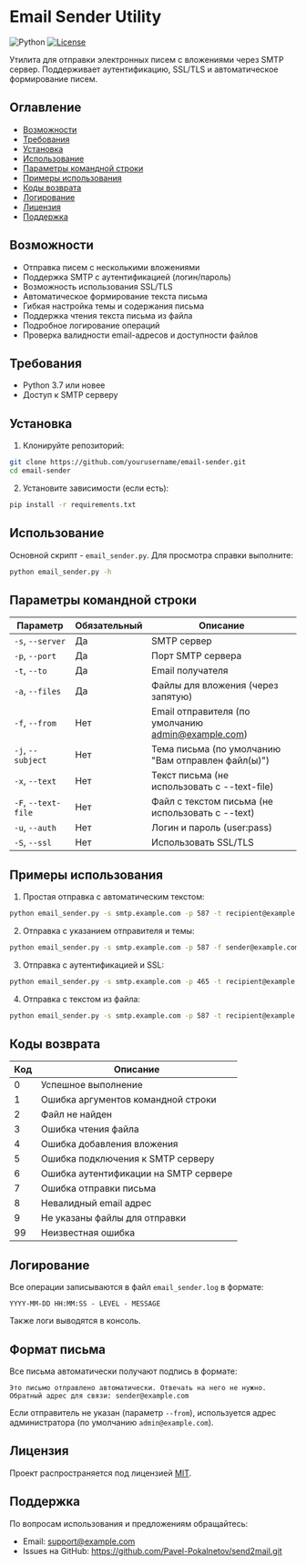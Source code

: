 # Email Sender Utility

![Python](https://img.shields.io/badge/python-3.7%2B-blue)
[![License](https://img.shields.io/badge/license-MIT-green)](LICENSE.md)

Утилита для отправки электронных писем с вложениями через SMTP сервер. Поддерживает аутентификацию, SSL/TLS и автоматическое формирование писем.

## Оглавление

- [Возможности](#возможности)
- [Требования](#требования)
- [Установка](#установка)
- [Использование](#использование)
- [Параметры командной строки](#параметры-командной-строки)
- [Примеры использования](#примеры-использования)
- [Коды возврата](#коды-возврата)
- [Логирование](#логирование)
- [Лицензия](#лицензия)
- [Поддержка](#поддержка)

## Возможности

- Отправка писем с несколькими вложениями
- Поддержка SMTP с аутентификацией (логин/пароль)
- Возможность использования SSL/TLS
- Автоматическое формирование текста письма
- Гибкая настройка темы и содержания письма
- Поддержка чтения текста письма из файла
- Подробное логирование операций
- Проверка валидности email-адресов и доступности файлов

## Требования

- Python 3.7 или новее
- Доступ к SMTP серверу

## Установка

1. Клонируйте репозиторий:
```bash
git clone https://github.com/yourusername/email-sender.git
cd email-sender
```

2. Установите зависимости (если есть):
```bash
pip install -r requirements.txt
```

## Использование

Основной скрипт - `email_sender.py`. Для просмотра справки выполните:

```bash
python email_sender.py -h
```

## Параметры командной строки

| Параметр | Обязательный | Описание |
|----------|--------------|----------|
| `-s`, `--server` | Да | SMTP сервер |
| `-p`, `--port` | Да | Порт SMTP сервера |
| `-t`, `--to` | Да | Email получателя |
| `-a`, `--files` | Да | Файлы для вложения (через запятую) |
| `-f`, `--from` | Нет | Email отправителя (по умолчанию admin@example.com) |
| `-j`, `--subject` | Нет | Тема письма (по умолчанию "Вам отправлен файл(ы)") |
| `-x`, `--text` | Нет | Текст письма (не использовать с --text-file) |
| `-F`, `--text-file` | Нет | Файл с текстом письма (не использовать с --text) |
| `-u`, `--auth` | Нет | Логин и пароль (user:pass) |
| `-S`, `--ssl` | Нет | Использовать SSL/TLS |

## Примеры использования

1. Простая отправка с автоматическим текстом:
```bash
python email_sender.py -s smtp.example.com -p 587 -t recipient@example.com -a file1.pdf,file2.jpg
```

2. Отправка с указанием отправителя и темы:
```bash
python email_sender.py -s smtp.example.com -p 587 -f sender@example.com -t recipient@example.com -j "Важные документы" -a document.pdf
```

3. Отправка с аутентификацией и SSL:
```bash
python email_sender.py -s smtp.example.com -p 465 -t recipient@example.com -a data.xlsx -u user:password -S
```

4. Отправка с текстом из файла:
```bash
python email_sender.py -s smtp.example.com -p 587 -t recipient@example.com -a report.pdf -F message.txt
```

## Коды возврата

Код | Описание
----|----------
0 | Успешное выполнение
1 | Ошибка аргументов командной строки
2 | Файл не найден
3 | Ошибка чтения файла
4 | Ошибка добавления вложения
5 | Ошибка подключения к SMTP серверу
6 | Ошибка аутентификации на SMTP сервере
7 | Ошибка отправки письма
8 | Невалидный email адрес
9 | Не указаны файлы для отправки
99 | Неизвестная ошибка

## Логирование

Все операции записываются в файл `email_sender.log` в формате:
```
YYYY-MM-DD HH:MM:SS - LEVEL - MESSAGE
```

Также логи выводятся в консоль.

## Формат письма

Все письма автоматически получают подпись в формате:
```
Это письмо отправлено автоматически. Отвечать на него не нужно.
Обратный адрес для связи: sender@example.com
```

Если отправитель не указан (параметр `--from`), используется адрес администратора (по умолчанию `admin@example.com`).

## Лицензия

Проект распространяется под лицензией [MIT](LICENSE.md).

## Поддержка

По вопросам использования и предложениям обращайтесь:
- Email: support@example.com
- Issues на GitHub: https://github.com/Pavel-Pokalnetov/send2mail.git